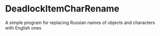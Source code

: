 # DeadlockItemCharRename
A simple program for replacing Russian names of objects and characters with English ones
